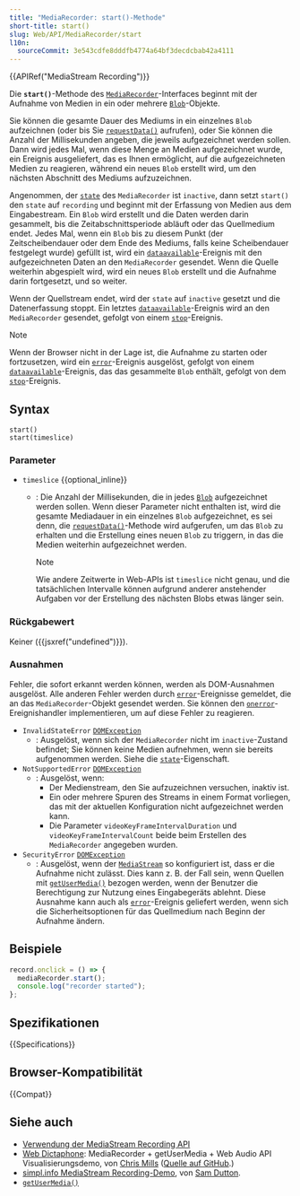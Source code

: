 ```yaml
---
title: "MediaRecorder: start()-Methode"
short-title: start()
slug: Web/API/MediaRecorder/start
l10n:
  sourceCommit: 3e543cdfe8dddfb4774a64bf3decdcbab42a4111
---
```


{{APIRef("MediaStream Recording")}}

Die **`start()`**-Methode des [`MediaRecorder`](/de/docs/Web/API/MediaRecorder)-Interfaces beginnt mit der Aufnahme von Medien in ein oder mehrere [`Blob`](/de/docs/Web/API/Blob)-Objekte.

Sie können die gesamte Dauer des Mediums in ein einzelnes `Blob` aufzeichnen (oder bis Sie [`requestData()`](/de/docs/Web/API/MediaRecorder/requestData) aufrufen), oder Sie können die Anzahl der Millisekunden angeben, die jeweils aufgezeichnet werden sollen. Dann wird jedes Mal, wenn diese Menge an Medien aufgezeichnet wurde, ein Ereignis ausgeliefert, das es Ihnen ermöglicht, auf die aufgezeichneten Medien zu reagieren, während ein neues `Blob` erstellt wird, um den nächsten Abschnitt des Mediums aufzuzeichnen.

Angenommen, der [`state`](/de/docs/Web/API/MediaRecorder/state) des `MediaRecorder` ist `inactive`, dann setzt `start()` den `state` auf `recording` und beginnt mit der Erfassung von Medien aus dem Eingabestream. Ein `Blob` wird erstellt und die Daten werden darin gesammelt, bis die Zeitabschnittsperiode abläuft oder das Quellmedium endet. Jedes Mal, wenn ein `Blob` bis zu diesem Punkt (der Zeitscheibendauer oder dem Ende des Mediums, falls keine Scheibendauer festgelegt wurde) gefüllt ist, wird ein [`dataavailable`](/de/docs/Web/API/MediaRecorder/dataavailable_event)-Ereignis mit den aufgezeichneten Daten an den `MediaRecorder` gesendet. Wenn die Quelle weiterhin abgespielt wird, wird ein neues `Blob` erstellt und die Aufnahme darin fortgesetzt, und so weiter.

Wenn der Quellstream endet, wird der `state` auf `inactive` gesetzt und die Datenerfassung stoppt. Ein letztes [`dataavailable`](/de/docs/Web/API/MediaRecorder/dataavailable_event)-Ereignis wird an den `MediaRecorder` gesendet, gefolgt von einem [`stop`](/de/docs/Web/API/MediaRecorder/stop_event)-Ereignis.

> [!NOTE]
> Wenn der Browser nicht in der Lage ist, die Aufnahme zu starten oder fortzusetzen, wird ein [`error`](/de/docs/Web/API/MediaRecorder/error_event)-Ereignis ausgelöst, gefolgt von einem [`dataavailable`](/de/docs/Web/API/MediaRecorder/dataavailable_event)-Ereignis, das das gesammelte `Blob` enthält, gefolgt von dem [`stop`](/de/docs/Web/API/MediaRecorder/stop_event)-Ereignis.

## Syntax

```js-nolint
start()
start(timeslice)
```

### Parameter

- `timeslice` {{optional_inline}}

  - : Die Anzahl der Millisekunden, die in jedes [`Blob`](/de/docs/Web/API/Blob) aufgezeichnet werden sollen. Wenn dieser Parameter nicht enthalten ist, wird die gesamte Mediadauer in ein einzelnes `Blob` aufgezeichnet, es sei denn, die [`requestData()`](/de/docs/Web/API/MediaRecorder/requestData)-Methode wird aufgerufen, um das `Blob` zu erhalten und die Erstellung eines neuen `Blob` zu triggern, in das die Medien weiterhin aufgezeichnet werden.

    > [!NOTE]
    > Wie andere Zeitwerte in Web-APIs ist `timeslice` nicht genau, und die tatsächlichen Intervalle können aufgrund anderer anstehender Aufgaben vor der Erstellung des nächsten Blobs etwas länger sein.

### Rückgabewert

Keiner ({{jsxref("undefined")}}).

### Ausnahmen

Fehler, die sofort erkannt werden können, werden als DOM-Ausnahmen ausgelöst. Alle anderen Fehler werden durch [`error`](/de/docs/Web/API/MediaRecorder/error_event)-Ereignisse gemeldet, die an das `MediaRecorder`-Objekt gesendet werden. Sie können den [`onerror`](/de/docs/Web/API/MediaRecorder/error_event)-Ereignishandler implementieren, um auf diese Fehler zu reagieren.

- `InvalidStateError` [`DOMException`](/de/docs/Web/API/DOMException)
  - : Ausgelöst, wenn sich der `MediaRecorder` nicht im `inactive`-Zustand befindet; Sie können keine Medien aufnehmen, wenn sie bereits aufgenommen werden. Siehe die [`state`](/de/docs/Web/API/MediaRecorder/state)-Eigenschaft.
- `NotSupportedError` [`DOMException`](/de/docs/Web/API/DOMException)
  - : Ausgelöst, wenn:
    - Der Medienstream, den Sie aufzuzeichnen versuchen, inaktiv ist.
    - Ein oder mehrere Spuren des Streams in einem Format vorliegen, das mit der aktuellen Konfiguration nicht aufgezeichnet werden kann.
    - Die Parameter `videoKeyFrameIntervalDuration` und `videoKeyFrameIntervalCount` beide beim Erstellen des `MediaRecorder` angegeben wurden.
- `SecurityError` [`DOMException`](/de/docs/Web/API/DOMException)
  - : Ausgelöst, wenn der [`MediaStream`](/de/docs/Web/API/MediaStream) so konfiguriert ist, dass er die Aufnahme nicht zulässt. Dies kann z. B. der Fall sein, wenn Quellen mit [`getUserMedia()`](/de/docs/Web/API/MediaDevices/getUserMedia) bezogen werden, wenn der Benutzer die Berechtigung zur Nutzung eines Eingabegeräts ablehnt. Diese Ausnahme kann auch als [`error`](/de/docs/Web/API/MediaRecorder/error_event)-Ereignis geliefert werden, wenn sich die Sicherheitsoptionen für das Quellmedium nach Beginn der Aufnahme ändern.

## Beispiele

```js
record.onclick = () => {
  mediaRecorder.start();
  console.log("recorder started");
};
```

## Spezifikationen

{{Specifications}}

## Browser-Kompatibilität

{{Compat}}

## Siehe auch

- [Verwendung der MediaStream Recording API](/de/docs/Web/API/MediaStream_Recording_API/Using_the_MediaStream_Recording_API)
- [Web Dictaphone](https://mdn.github.io/dom-examples/media/web-dictaphone/): MediaRecorder + getUserMedia + Web Audio API Visualisierungsdemo, von [Chris Mills](https://github.com/chrisdavidmills) ([Quelle auf GitHub](https://github.com/mdn/dom-examples/tree/main/media/web-dictaphone).)
- [simpl.info MediaStream Recording-Demo](https://simpl.info/mediarecorder/), von [Sam Dutton](https://github.com/samdutton).
- [`getUserMedia()`](/de/docs/Web/API/MediaDevices/getUserMedia)

